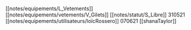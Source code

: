 [[notes/equipements/L_Vetements]] [[notes/equipements/vetements/V_Gilets]] [[notes/statut/S_Libre]] 
310521 [[notes/equipements/utilisateurs/loïcRossero]]
070621 [[shanaTaylor]]